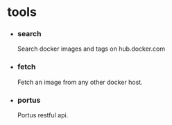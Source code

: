 # tools 
- ### search 
  Search docker images and tags on hub.docker.com
- ### fetch
  Fetch an image from any other docker host.
- ### portus
  Portus restful api. 


